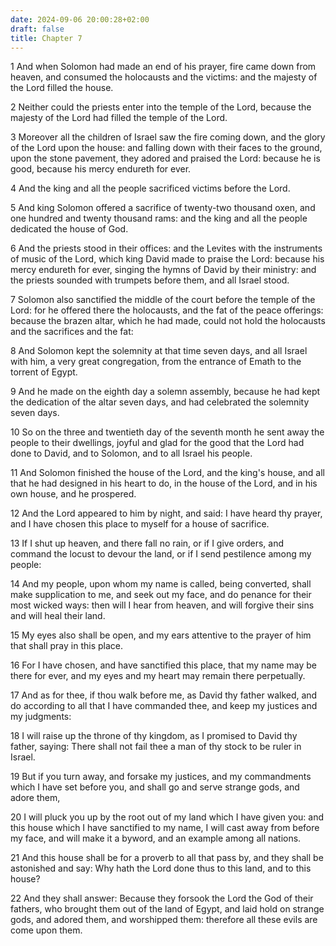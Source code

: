 ```yaml
---
date: 2024-09-06 20:00:28+02:00
draft: false
title: Chapter 7
---
```




1 And when Solomon had made an end of his prayer, fire came down from heaven, and consumed the holocausts and the victims: and the majesty of the Lord filled the house.

2 Neither could the priests enter into the temple of the Lord, because the majesty of the Lord had filled the temple of the Lord.

3 Moreover all the children of Israel saw the fire coming down, and the glory of the Lord upon the house: and falling down with their faces to the ground, upon the stone pavement, they adored and praised the Lord: because he is good, because his mercy endureth for ever.

4 And the king and all the people sacrificed victims before the Lord.

5 And king Solomon offered a sacrifice of twenty-two thousand oxen, and one hundred and twenty thousand rams: and the king and all the people dedicated the house of God.

6 And the priests stood in their offices: and the Levites with the instruments of music of the Lord, which king David made to praise the Lord: because his mercy endureth for ever, singing the hymns of David by their ministry: and the priests sounded with trumpets before them, and all Israel stood.

7 Solomon also sanctified the middle of the court before the temple of the Lord: for he offered there the holocausts, and the fat of the peace offerings: because the brazen altar, which he had made, could not hold the holocausts and the sacrifices and the fat:

8 And Solomon kept the solemnity at that time seven days, and all Israel with him, a very great congregation, from the entrance of Emath to the torrent of Egypt.

9 And he made on the eighth day a solemn assembly, because he had kept the dedication of the altar seven days, and had celebrated the solemnity seven days.

10 So on the three and twentieth day of the seventh month he sent away the people to their dwellings, joyful and glad for the good that the Lord had done to David, and to Solomon, and to all Israel his people.

11 And Solomon finished the house of the Lord, and the king's house, and all that he had designed in his heart to do, in the house of the Lord, and in his own house, and he prospered.

12 And the Lord appeared to him by night, and said: I have heard thy prayer, and I have chosen this place to myself for a house of sacrifice.

13 If I shut up heaven, and there fall no rain, or if I give orders, and command the locust to devour the land, or if I send pestilence among my people:

14 And my people, upon whom my name is called, being converted, shall make supplication to me, and seek out my face, and do penance for their most wicked ways: then will I hear from heaven, and will forgive their sins and will heal their land.

15 My eyes also shall be open, and my ears attentive to the prayer of him that shall pray in this place.

16 For I have chosen, and have sanctified this place, that my name may be there for ever, and my eyes and my heart may remain there perpetually.

17 And as for thee, if thou walk before me, as David thy father walked, and do according to all that I have commanded thee, and keep my justices and my judgments:

18 I will raise up the throne of thy kingdom, as I promised to David thy father, saying: There shall not fail thee a man of thy stock to be ruler in Israel.

19 But if you turn away, and forsake my justices, and my commandments which I have set before you, and shall go and serve strange gods, and adore them,

20 I will pluck you up by the root out of my land which I have given you: and this house which I have sanctified to my name, I will cast away from before my face, and will make it a byword, and an example among all nations.

21 And this house shall be for a proverb to all that pass by, and they shall be astonished and say: Why hath the Lord done thus to this land, and to this house?

22 And they shall answer: Because they forsook the Lord the God of their fathers, who brought them out of the land of Egypt, and laid hold on strange gods, and adored them, and worshipped them: therefore all these evils are come upon them.

